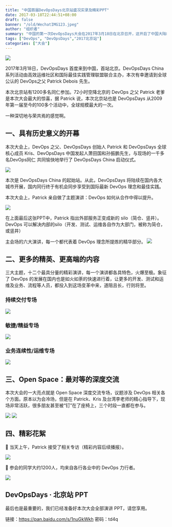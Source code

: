 ```yaml
---
title: "中国首届DevOpsDays北京站盛况实录及精彩PPT"
date: 2017-03-18T22:44:51+08:00
draft: false
banner: "/old/WechatIMG123.jpeg"
author: "组织者"
summary: "中国的第一次DevOpsDays大会在2017年3月18日在北京召开，这开启了中国大陆DevOps的元年，从此DevOps社区开始生根发芽。"
tags: ["DevOps", "DevOpsDays","2017北京站"]
categories: ["大会"]
---
```

![](/old/WechatIMG123.jpeg)

2017年3月18日，DevOpsDays 首度来到中国，首站北京。DevOpsDays China 系列活动由高效运维社区和国际最佳实践管理联盟联合主办，本次有幸邀请到全球公认的 DevOps之父 Patrick Debois 先生。

本次北京站有1200多名同仁参加。72小时空降北京的 DevOps 之父 Patrick 老爹是本次大会最大的惊喜，据 Patrick 说，本次北京站也是 DevOpsDays 从2009年第一届至今的100多个活动中，全球规模最大的一次。

一种深切地与荣共焉的感觉啊。

## 一、具有历史意义的开幕
本次大会上，DevOps 之父、DevOpsDays 创始人 Patrick 和 DevOpsDays 全球核心成员 Kris、DevOpsDays 中国发起人萧田国和孙振鹏先生，与现场的一千多名DevOps同仁 共同愉快地举行了 DevOpsDays China 启动仪式。

![](/old/WechatIMG236.jpeg)

本次是 DevOpsDays China 的起始站。从此，DevOpsDays 将陆续在国内各大城市开展，国内同行终于有机会同步享受到国际最新 DevOps 理念和最佳实践。

本次大会上，Patrick 亲自做了主题演讲：DevOps 如何从合作中得以提升。

![](/old/WechatIMG240.jpeg)

在上面最后这张PPT中，Patrick 指出外部服务正变成新的 silo（简仓、竖井）。DevOps 可以解决内部的silo（开发、测试、运维各自作为大部门，被称为简仓，或竖井）

主会场的六大演讲，每一个都代表着 DevOps 理念所提炼的精华部分。
![](/old/WechatIMG106.jpeg)


## 二、更多的精英、更高端的内容
三大主题，十二个最具分量的精彩演讲，每一个演讲都各具特色，火爆至极。象征了 DevOps 的发展在国内也是如火如荼的快速进行着，让更多的开发、测试和运维及业务、流程等人员，都投入到这场变革中来，道阻且长，行则将至。

### 持续交付专场

![](/old/WechatIMG241.jpeg)

### 敏捷/精益专场

![](/old/WechatIMG242.jpeg)

### 业务连续性/运维专场

![](/old/WechatIMG243.jpeg)

## 三、Open Space：最对等的深度交流
本次大会的一大亮点就是 Open Space 深度交流专场，议题涉及 DevOps 相关各个方面。原本以为会冷场，但是在 Patrick、Kris 及台湾李老师的精心指导下，现场非常活跃，很多朋友甚至被“钉”在了座椅上，三个时段一直都在参与。

![](/old/WechatIMG244.jpeg)
![](/old/WechatIMG245.jpeg)



## 四、精彩花絮

🔽 当天上午，Patrick 接受了相关专访（精彩内容后续播报）。

![](/old/WechatIMG246.jpeg)


🔽 参会的同学大约1200人，均来自各行各业中的 DevOps 力行者。

![](/old/WechatIMG107.jpeg)

## DevOpsDays · 北京站 PPT 
最后也是最重要的，我们已经准备好本次大会全部演讲 PPT，请您享用。

链接：https://pan.baidu.com/s/1nuGkWkh
密码：td4q

